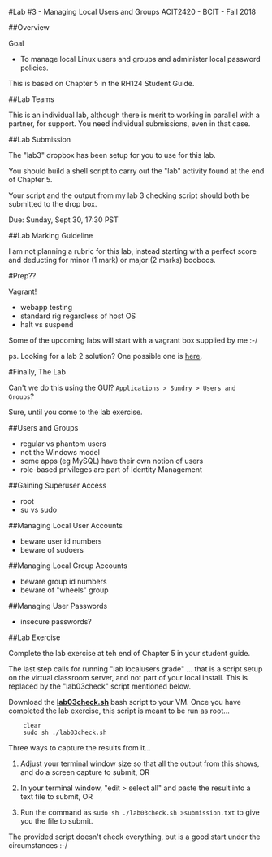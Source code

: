 #Lab #3 - Managing Local Users and Groups
ACIT2420 - BCIT - Fall 2018

##Overview

Goal 
- To manage local Linux users and groups and administer local password policies.

This is based on Chapter 5 in the RH124 Student Guide.

##Lab Teams

This is an individual lab, although there is merit to working in parallel with a 
partner, for support. You need individual submissions, even in that case.

##Lab Submission

The "lab3" dropbox has been setup for you to use for this lab.

You should build a shell script to carry out the "lab" activity found at the end of Chapter 5.

Your script and the output from my lab 3 checking script should both be submitted
to the drop box.

Due: Sunday, Sept 30, 17:30 PST

##Lab Marking Guideline

I am not planning a rubric for this lab, instead starting with a perfect score
and deducting for minor (1 mark) or major (2 marks) booboos.

#Prep??

Vagrant!

- webapp testing
- standard rig regardless of host OS
- halt vs suspend

Some of the upcoming labs will start with a vagrant box supplied by me :-/

ps. Looking for a lab 2 solution? One possible one is [here](/download/tellmeastory.sh).

#Finally, The Lab

Can't we do this using the GUI? `Applications > Sundry > Users and Groups`?

Sure, until you come to the lab exercise.

##Users and Groups 

- regular vs phantom users
- not the Windows model
- some apps (eg MySQL) have their own notion of users
- role-based privileges are part of Identity Management

##Gaining Superuser Access

- root
- su vs sudo

##Managing Local User Accounts 

- beware user id numbers
- beware of sudoers

##Managing Local Group Accounts 

- beware group id numbers
- beware of "wheels" group

##Managing User Passwords

- insecure passwords?

##Lab Exercise

Complete the lab exercise at teh end of Chapter 5 in your student guide.

The last step calls for running "lab localusers grade" ...
that is a script setup on the virtual classroom server,
and not part of your local install.
This is replaced by the "lab03check" script mentioned below.

Download the **[lab03check.sh](/download/lab03check.sh)** bash script to your VM.
Once you have completed the lab exercise, this script is meant to be run as root...

        clear
        sudo sh ./lab03check.sh

Three ways to capture the results from it...

1) Adjust your terminal window size so that all the output from this shows, and
do a screen capture to submit, OR

2) In your terminal window, "edit > select all" and paste the result into a text file to submit, OR

3) Run the command as `sudo sh ./lab03check.sh >submission.txt` to give you the file to submit.

The provided script doesn't check everything, but is a good start
under the circumstances :-/

